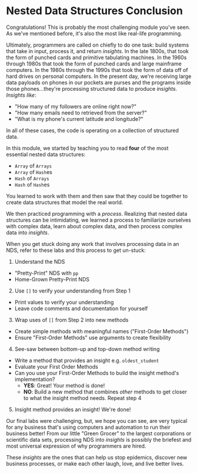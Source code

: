 # Nested Data Structures Conclusion

Congratulations! This is probably the most challenging module you've seen. As
we've mentioned before, it's also the most like real-life programming.

Ultimately, programmers are called on chiefly to do one task: build systems
that take in input, process it, and return _insights_. In the late 1800s, that
took the form of punched cards and primitive tabulating machines. In the 1960s
through 1980s that took the form of punched cards and large mainframe
computers. In the 1980s through the 1990s that took the form of data off of
hard drives on personal computers. In the present day, we're receiving large
data payloads on phones in our pockets are purses and the programs inside those
phones...they're processing structured data to produce _insights_. _Insights
like_:

* "How many of my followers are online right now?"
* "How many emails need to retrieved from the server?"
* "What is my phone's current latitude and longitude?"

In all of these cases, the code is operating on a collection of structured data.

In this module, we started by teaching you to read **four** of the most
essential nested data structures:

* `Array` of `Arrays`
* `Array` of `Hash`es
* `Hash` of `Arrays`
* `Hash` of `Hash`es

You learned to work with them and then saw that they could be together to
create data structures that model the real world.

We then practiced programming with a _process_. Realizing that nested data
structures can be intimidating, we learned a process to familiarize ourselves
with complex data, learn about complex data, and then process complex data into
_insights_.

When you get stuck doing any work that involves processing data in an NDS,
refer to these labs and this process to get un-stuck:

1. Understand the NDS
  * "Pretty-Print" NDS with `pp`
  * Home-Grown Pretty-Print NDS
2. Use `[]` to verify your understanding from Step 1
  * Print values to verify your understanding
  * Leave code comments and documentation for yourself
3. Wrap uses of `[]` from Step 2 into new methods
  * Create simple methods with meaningful names ("First-Order Methods")
  * Ensure "First-Order Methods" use arguments to create flexibility
4. See-saw between bottom-up and top-down method writing
  * Write a method that provides an insight e.g. `oldest_student`
  * Evaluate your First Order Methods
  * Can you use your First-Order Methods to build the insight method's
    implementation?
    * **YES**: Great! Your method is done!
    * **NO**: Build a new method that combines _other_ methods to get closer to what the insight method needs. Repeat step 4
5. Insight method provides an insight! We're done!

Our final labs were challenging, but, we hope you can see, are very typical for
any business that's using computers and automation to run their business
better! From our little "Green Grocer" to the largest corporations
or scientific data sets, processing NDS into _insights_ is possibly the
briefest and most universal expression of why programmers are hired.

These _insights_ are the ones that can help us stop epidemics, discover new
business processes, or make each other laugh, love, and live better lives.

